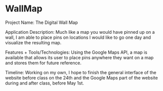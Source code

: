 # WallMap

Project Name: The Digital Wall Map

Application Description: Much like a map you would have pinned up on a wall, I am able to place pins on locations I would like to go one day and visualize the resulting map.

Features + Tools/Technologies: Using the Google Maps API, a map is available that allows its user to place pins anywhere they want on a map and stores them for future reference.

Timeline: Working on my own, I hope to finish the general interface of the website before class on the 24th and the Google Maps part of the website during and after class, before May 1st.
